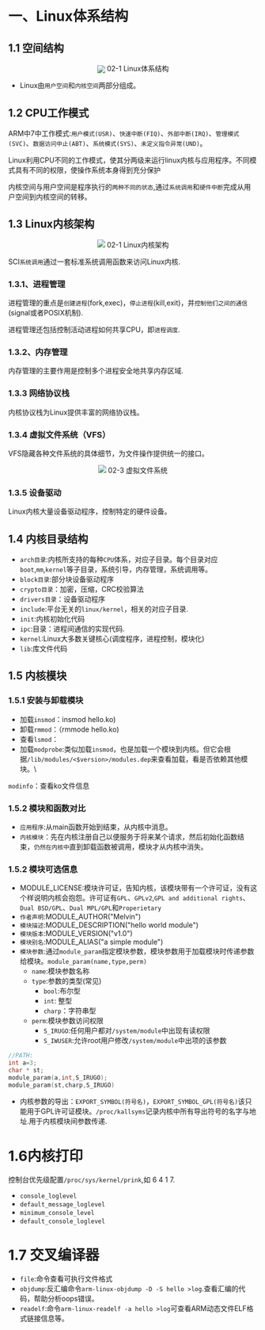 # 一、Linux体系结构
## 1.1 空间结构
<center>
<image src="./image/02-1.jpg" align="center">
02-1 Linux体系结构
</center>

* Linux由`用户空间`和`内核空间`两部分组成。
## 1.2 CPU工作模式
ARM中7中工作模式:`用户模式(USR)`、`快速中断(FIQ)`、`外部中断(IRQ)`、`管理模式(SVC)`、`数据访问中止(ABT)`、`系统模式(SYS)`、`未定义指令异常(UND)`。

Linux利用CPU不同的工作模式，使其分两级来运行linux内核与应用程序。不同模式具有不同的权限，使操作系统本身得到充分保护

内核空间与用户空间是程序执行的`两种不同的状态`,通过`系统调用`和`硬件中断`完成从用户空间到内核空间的转移。

## 1.3 Linux内核架构

<center>
<image src="./image/02-2.png">
02-1 Linux内核架构
</center>

SCI`系统调用`通过一套标准系统调用函数来访问Linux内核.

### 1.3.1、进程管理

进程管理的重点是`创建进程`(fork,exec)，`停止进程`(kill,exit)，并`控制他们之间的通信`(signal或者POSIX机制).

进程管理还包括控制活动进程如何共享CPU，即`进程调度`.

### 1.3.2、内存管理
内存管理的主要作用是控制多个进程安全地共享内存区域.

### 1.3.3 网络协议栈

内核协议栈为Linux提供丰富的网络协议栈。

### 1.3.4 虚拟文件系统（VFS）

VFS隐藏各种文件系统的具体细节，为文件操作提供统一的接口。

<center>
<image src="./image/02-3.jpg">
02-3 虚拟文件系统
</center>

### 1.3.5 设备驱动

Linux内核大量设备驱动程序，控制特定的硬件设备。

## 1.4 内核目录结构

* `arch目录`:内核所支持的每种`CPU`体系，对应子目录。每个目录对应`boot`,`mm`,`kernel`等子目录，系统引导，内存管理，系统调用等。
* `block目录`:部分块设备驱动程序
* `crypto目录`：加密，压缩，CRC校验算法
* `drivers目录`：设备驱动程序
* `include`:平台无关的`linux/kernel`，相关的对应子目录.
* `init`:内核初始化代码
* `ipc`:目录：进程间通信的实现代码.
* `kernel`:Linux大多数关键核心(调度程序，进程控制，模块化)
* `lib`:库文件代码

## 1.5 内核模块
### 1.5.1 安装与卸载模块

* 加载`insmod`：insmod hello.ko)
* 卸载`rmmod`：（rmmode hello.ko)
* 查看`lsmod`：
* 加载`modprobe`:类似加载`insmod`，也是加载一个模块到内核。但它会根据`/lib/modules/<$version>/modules.dep`来查看加载，看是否依赖其他模块。\

`modinfo`：查看ko文件信息

### 1.5.2 模块和函数对比

 * `应用程序`:从main函数开始到结束，从内核中消息。
 * `内核模块`：先在内核注册自己以便服务于将来某个请求，然后初始化函数结束，`仍然在内核中`直到卸载函数被调用，模块才从内核中消失。

### 1.5.2 模块可选信息

* MODULE_LICENSE:模块许可证，告知内核，该模块带有一个许可证，没有这个样说明内核会抱怨。许可证有`GPL`、`GPLv2`,`GPL and additional rights`、`Dual BSD/GPL`、`Dual MPL/GPL`和`Properietary`
* `作者声明`:MODULE_AUTHOR("Melvin")
* `模块描述`:MODULE_DESCRIPTION("hello world module")
* `模块版本`:MODULE_VERSION("v1.0")
* `模块别名`:MODULE_ALIAS("a simple module")
* `模块参数`:通过`module_param`指定模块参数，模块参数用于加载模块时传递参数给模块。`module_param(name,type,perm)`
	* `name`:模块参数名称
	* `type`:参数的类型(常见)
		* `bool`:布尔型
		* `int`: 整型
		* `charp`：字符串型
	* `perm`:模块参数访问权限
		* `S_IRUGO`:任何用户都对`/system/module`中出现有读权限
		* `S_IWUSER`:允许root用户修改`/system/module`中出项的该参数
		
``` c
//PATH:
int a=3;
char * st;
module_param(a,int,S_IRUGO);
module_param(st,charp,S_IRUGO)
```

* 内核参数的导出：`EXPORT_SYMBOL(符号名)`，`EXPORT_SYMBOL_GPL(符号名)`该只能用于GPL许可证模块。`/proc/kallsyms`记录内核中所有导出符号的名字与地址.用于内核模块间参数传递.

# 1.6内核打印
控制台优先级配置`/proc/sys/kernel/prink`,如 6 4 1 7.

* `console_loglevel`
* `default_message_loglevel`
* `minimum_console_level`
* `default_console_loglevel`

# 1.7 交叉编译器
* `file`:命令查看可执行文件格式
* `objdump`:反汇编命令`arm-linux-objdump -D -S hello >log`.查看汇编的代码，帮助分析oops错误。
* `readelf`:命令`arm-linux-readelf -a hello >log`可查看ARM动态文件ELF格式链接信息等。
